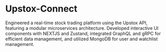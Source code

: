 # Upstox-Connect
Engineered a real-time stock trading platform using the Upstox API, featuring a modular microservices architecture. Developed interactive UI components with NEXTJS and Zustand, integrated GraphQL and gRPC for efficient data management, and utilized MongoDB for user and watchlist management.
